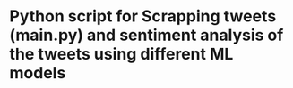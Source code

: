 # Python script for Scrapping tweets (main.py) and sentiment analysis of the tweets using different ML models
